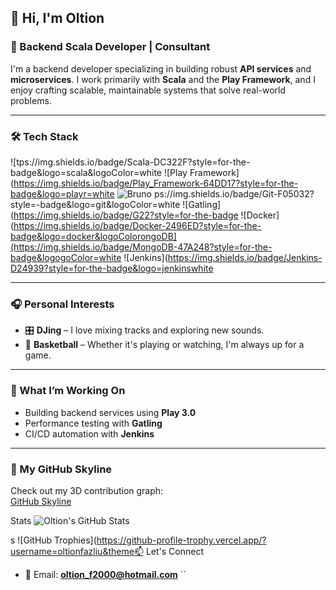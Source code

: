 ## 👋 Hi, I'm Oltion

### 🚀 Backend Scala Developer | Consultant

I'm a backend developer specializing in building robust **API services** and **microservices**. I work primarily with **Scala** and the **Play Framework**, and I enjoy crafting scalable, maintainable systems that solve real-world problems.

---

### 🛠️ Tech Stack
![tps://img.shields.io/badge/Scala-DC322F?style=for-the-badge&logo=scala&logoColor=white
![Play Framework](https://img.shields.io/badge/Play_Framework-64DD17?style=for-the-badge&logo=playr=white
![Bruno](https://img.shields.io/badge/Bruno-FF6F00?style=for-the-badge)
ps://img.shields.io/badge/Git-F05032?style=-badge&logo=git&logoColor=white
![Gatling](https://img.shields.io/badge/G22?style=for-the-badge
![Docker](https://img.shields.io/badge/Docker-2496ED?style=for-the-badge&logo=docker&logoColorongoDB](https://img.shields.io/badge/MongoDB-47A248?style=for-the-badge&logogoColor=white
![Jenkins](https://img.shields.io/badge/Jenkins-D24939?style=for-the-badge&logo=jenkinswhite

---

### 🎧 Personal Interests
- 🎛️ **DJing** – I love mixing tracks and exploring new sounds.
- 🏀 **Basketball** – Whether it's playing or watching, I'm always up for a game.

---

### 📌 What I’m Working On
- Building backend services using **Play 3.0**
- Performance testing with **Gatling**
- CI/CD automation with **Jenkins**

---

### 🌆 My GitHub Skyline
Check out my 3D contribution graph:  
[GitHub Skyline](https://skyline.github.com/oltionfazliu)

 Stats
![Oltion's GitHub Stats](https://github-readme-stats.vercel.app/api?username=oltionfazliu&show_icons=true&theme=radical)

s
![GitHub Trophies](https://github-profile-trophy.vercel.app/?username=oltionfazliu&theme📫 Let's Connect
- 📧 Email: **oltion_f2000@hotmail.com**
``
